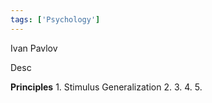 ```yaml
---
tags: ['Psychology']
---
```


Ivan Pavlov 

Desc

**Principles** 
	1. Stimulus Generalization
	2. 
	3.
	4.
	5.
	

